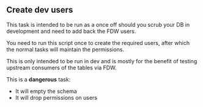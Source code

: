 Create dev users
----------------

This task is intended to be run as a once off should you scrub your DB in
development and need to add back the FDW users.

You need to run this script once to create the required users, after which the
normal tasks will maintain the permissions.

This is only intended to be run in dev and is mostly for the benefit of testing
upstream consumers of the tables via FDW.

This is a **dangerous** task:

 * It will empty the schema
 * It will drop permissions on users
